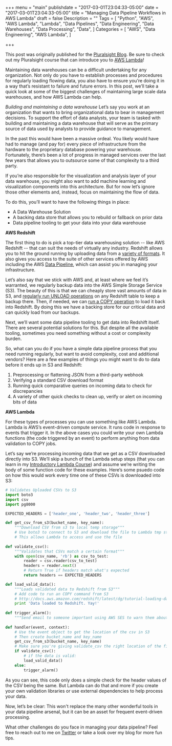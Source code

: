+++
menu = "main"
publishdate = "2017-03-01T23:04:33-05:00"
date = "2017-03-01T23:04:33-05:00"
title = "Managing Data Pipeline Workflows in AWS Lambda"
draft = false
Description = ""
Tags = [
  "Python",
  "AWS",
  "AWS Lambda",
  "Lambda",
  "Data Pipelines",
  "Data Engineering",
  "Data Warehouses",
  "Data Processing",
  "Data",
]
Categories = [
  "AWS",
  "Data Engineering",
  "AWS Lambda",
]

+++

This post was originally published for the [Pluralsight Blog](https://www.pluralsight.com/blog/software-development/data-aws-lambda). Be sure to check out my Pluralsight course that can introduce you to [AWS Lambda](https://www.pluralsight.com/courses/aws-developer-introduction-aws-lambda)!

Maintaining data warehouses can be a difficult undertaking for any organization. Not only do you have to establish processes and procedures for regularly loading flowing data, you also have to ensure you’re doing it in a way that’s resistant to failure and future errors. In this post, we’ll take a quick look at some of the biggest challenges of maintaining large scale data warehouses, and how AWS Lambda can help.

*Building and maintaining a data warehouse*
Let’s say you work at an organization that wants to bring organizational data to bear in management decisions. To support the effort of data analysts, your team is tasked with building and maintaining a data warehouse that will serve as the primary source of data used by analysts to provide guidance to management. 

In the past this would have been a massive ordeal. You likely would have had to manage (and pay for) every piece of infrastructure from the hardware to the proprietary database powering your warehouse. Fortunately, there’s been a lot of progress in managed services over the last few years that allows you to outsource some of that complexity to a third party. 

If you’re also responsible for the visualization and analysis layer of your data warehouse, you might also want to add machine learning and visualization components into this architecture. But for now let’s ignore those other elements and, instead, focus on maintaining the flow of data.

To do this, you’ll want to have the following things in place:

- A Data Warehouse Solution
- A backing data store that allows you to rebuild or fallback on prior data
- Data pipeline tooling to get your data into your data warehouse

**AWS Redshift**

The first thing to do is pick a top-tier data warehousing solution -- like AWS Redshift -- that can suit the needs of virtually any industry. Redshift allows you to hit the ground running by uploading data from a [variety of formats](http://docs.aws.amazon.com/redshift/latest/dg/tutorial-loading-data.html). It also gives you access to the suite of other services offered by AWS including the AWS [Data Pipeline](https://aws.amazon.com/datapipeline/), which can assist you in managing your infrastructure. 

Let’s also say that we stick with AWS and, at least where we feel it’s warranted, we regularly backup data into the AWS Simple Storage Service (S3). The beauty of this is that we can cheaply store vast amounts of data in S3, and [regularly run UNLOAD operations](http://docs.aws.amazon.com/redshift/latest/dg/t_Unloading_tables.html) on any Redshift table to keep a backup there. Then, if needed, we can [run a COPY operation](http://docs.aws.amazon.com/redshift/latest/dg/tutorial-loading-data.html) to load it back into Redshift. By doing this we have a backing store for our critical data and can quickly load from our backups.

Next, we’ll want some data pipeline tooling to get data into Redshift itself. There are several potential solutions for this. But despite all the available tooling, sometimes you need something without a cost or complexity burden.

So, what can you do if you have a simple data pipeline process that you need running regularly, but want to avoid complexity, cost and additional vendors? Here are a few examples of things you might want to do to data before it ends up in S3 and Redshift:

1. Preprocessing or flattening JSON from a third-party webhook
2. Verifying a standard CSV download format
3. Running quick comparative queries on incoming data to check for discrepancies
4. A variety of other quick checks to clean up, verify or alert on incoming bits of data

**AWS Lambda**

For these types of processes you can use something like AWS Lambda. Lambda is AWS’s event-driven compute service. It runs code in response to events that trigger it. In the above cases you could write your own Lambda functions (the code triggered by an event) to perform anything from data validation to COPY jobs.

Let’s say we’re processing incoming data that we get as a CSV downloaded directly into S3. We’ll skip a bunch of the Lambda setup steps (that you can learn in my [Introductory Lambda Course](https://app.pluralsight.com/library/courses/aws-developer-introduction-aws-lambda/)) and assume we’re writing the body of some function code for these examples. Here’s some psuedo code on how this would work every time one of these CSVs is downloaded into S3:

```python
# Validates Uploaded CSVs to S3 
import boto3
import csv
import pg8000

EXPECTED_HEADERS = ['header_one', 'header_two', 'header_three']

def get_csv_from_s3(bucket_name, key_name):
    """Download CSV from s3 to local temp storage"""
    # Use boto3 to connect to S3 and download the file to Lambda tmp storage
    # This allows Lambda to access and use the file
    
def validate_csv():
    """Validates that CSVs match a certain format"""
    with open(csv_name, 'rb') as csv_to_test:
        reader = csv.reader(csv_to_test)
        headers = reader.next()
        # Return True if headers match what's expected
        return headers == EXPECTED_HEADERS

def load_valid_data():
    """Loads validated data to Redshift from S3"""
    # Add code to run an COPY command from S3
    # http://docs.aws.amazon.com/redshift/latest/dg/tutorial-loading-data.html
    print 'Data loaded to Redshift. Yay!'
    
def trigger_alarm():
    """Send email to someone important using AWS SES to warn them about invalid datae"""
    
def handler(event, context):
    # Use the event object to get the location of the csv in S3
    # Then create bucket_name and key_name
    get_csv_from_s3(bucket_name, key_name)
    # Make sure you're giving validate_csv the right location of the file!
    if validate_csv():
        # if the data is valid:
        load_valid_data()
    else: 
        trigger_alarm()
```

As you can see, this code only does a simple check for the header values of the CSV being the same. But Lambda can do that and more if you create your own validation libraries or use external dependencies to help process your data. 

Now, let’s be clear: This won't replace the many other wonderful tools in your data pipeline arsenal, but it can be an asset for frequent event-driven processing.

What other challenges do you face in managing your data pipeline? Feel free to reach out to me on [Twitter](https://twitter.com/fmc_sea) or take a look over my blog for more fun tips.
